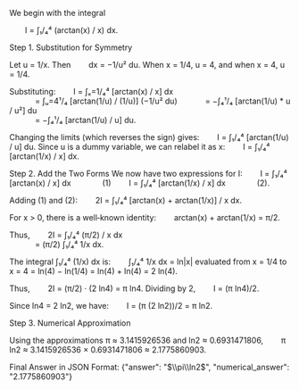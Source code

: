 We begin with the integral

  I = ∫₁/₄⁴ (arctan(x) / x) dx.

Step 1. Substitution for Symmetry

Let u = 1/x. Then
  dx = −1/u² du.
When x = 1/4, u = 4, and when x = 4, u = 1/4.

Substituting:
  I = ∫ₓ=1/₄⁴ [arctan(x) / x] dx  
    = ∫ᵤ=4¹/₄ [arctan(1/u) / (1/u)] (−1/u² du)
    = −∫₄¹/₄ [arctan(1/u) * u / u²] du  
    = −∫₄¹/₄ [arctan(1/u) / u] du.

Changing the limits (which reverses the sign) gives:
  I = ∫₁/₄⁴ [arctan(1/u) / u] du.
Since u is a dummy variable, we can relabel it as x:
  I = ∫₁/₄⁴ [arctan(1/x) / x] dx.

Step 2. Add the Two Forms
We now have two expressions for I:
  I = ∫₁/₄⁴ [arctan(x) / x] dx    (1)
  I = ∫₁/₄⁴ [arctan(1/x) / x] dx    (2).

Adding (1) and (2):
  2I = ∫₁/₄⁴ [arctan(x) + arctan(1/x)] / x dx.

For x > 0, there is a well‑known identity:
  arctan(x) + arctan(1/x) = π/2.

Thus,
  2I = ∫₁/₄⁴ (π/2) / x dx  
    = (π/2) ∫₁/₄⁴ 1/x dx.

The integral ∫₁/₄⁴ (1/x) dx is:
  ∫₁/₄⁴ 1/x dx = ln|x| evaluated from x = 1/4 to x = 4 = ln(4) − ln(1/4) = ln(4) + ln(4) = 2 ln(4).

Thus,
  2I = (π/2) · (2 ln4) = π ln4.
Dividing by 2,
  I = (π ln4)/2.

Since ln4 = 2 ln2, we have:
  I = (π (2 ln2))/2 = π ln2.

Step 3. Numerical Approximation

Using the approximations π ≈ 3.1415926536 and ln2 ≈ 0.6931471806,
  π ln2 ≈ 3.1415926536 × 0.6931471806 ≈ 2.1775860903.

Final Answer in JSON Format:
{"answer": "$\\pi\\ln2$", "numerical_answer": "2.1775860903"}